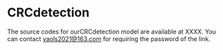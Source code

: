 # CRCdetection

The source codes for ourCRCdetection model are available at XXXX. You can contact yaols2021@163.com for requiring the password of the link.
